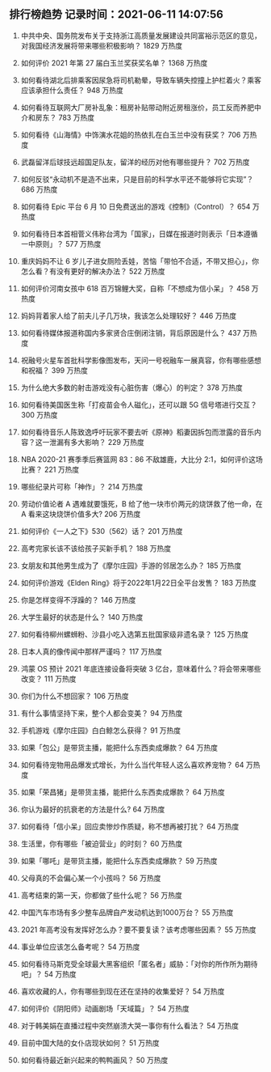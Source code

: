 
## 排行榜趋势 记录时间：2021-06-11 14:07:56
  
  1. 中共中央、国务院发布关于支持浙江高质量发展建设共同富裕示范区的意见，对我国经济发展将带来哪些积极影响？ 1829 万热度
    
  2. 如何评价 2021 年第 27 届白玉兰奖获奖名单？ 1368 万热度
    
  3. 如何看待湖北后排乘客因尿急将司机勒晕，导致车辆失控撞上护栏着火？乘客应该承担什么责任？ 948 万热度
    
  4. 如何看待互联网大厂房补乱象：租房补贴带动附近房租涨价，员工反而养肥中介和房东？ 783 万热度
    
  5. 如何看待《山海情》中饰演水花姐的热依扎在白玉兰中没有获奖？ 706 万热度
    
  6. 武磊留洋后球技远超国足队友，留洋的经历对他有哪些提升？ 702 万热度
    
  7. 如何反驳“永动机不是造不出来，只是目前的科学水平还不能够将它实现”？ 686 万热度
    
  8. 如何看待 Epic 平台 6 月 10 日免费送出的游戏《控制》（Control）？ 654 万热度
    
  9. 如何看待日本首相菅义伟称台湾为「国家」，日媒在报道时则表示「日本遵循一中原则」？ 577 万热度
    
  10. 重庆妈妈不让 6 岁儿子进女厕险丢娃，苦恼「带怕不合适，不带又担心」，你怎么看？有没有更好的解决办法？ 522 万热度
    
  11. 如何评价河南女孩中 618 百万锦鲤大奖，自称「不想成为信小呆」？ 458 万热度
    
  12. 妈妈背着家人给了前夫儿子几万块，我该怎么处理较好？ 446 万热度
    
  13. 如何看待媒体报道称国内多家贤合庄倒闭注销，背后原因是什么？ 437 万热度
    
  14. 祝融号火星车首批科学影像图发布，天问一号祝融车一展真容，你有哪些感想和祝福？ 399 万热度
    
  15. 为什么绝大多数的射击游戏没有心脏伤害（爆心）的判定？ 378 万热度
    
  16. 如何看待美国医生称「打疫苗会令人磁化」，还可以跟 5G 信号塔进行交互？ 300 万热度
    
  17. 如何看待音乐人陈致逸呼吁玩家不要去听《原神》稻妻因拆包而泄露的音乐内容？这一泄漏有多大影响？ 229 万热度
    
  18. NBA 2020-21 赛季季后赛篮网 83：86 不敌雄鹿，大比分 2:1，如何评价这场比赛？ 221 万热度
    
  19. 哪些纪录片可称「神作」？ 214 万热度
    
  20. 劳动价值论者 A 遇难就要饿死，B 给了他一块市价两元的烧饼救了他一命，在 A 看来这块烧饼价值多大? 206 万热度
    
  21. 如何评价《一人之下》530（562）话？ 201 万热度
    
  22. 高考完家长该不该给孩子买新手机？ 188 万热度
    
  23. 女朋友和其他男生成为了《摩尔庄园》手游的邻居怎么办？ 185 万热度
    
  24. 如何评价游戏《Elden Ring》将于2022年1月22日全平台发售？ 183 万热度
    
  25. 你是怎样变得不浮躁的？ 146 万热度
    
  26. 大学生最好的状态是什么？ 140 万热度
    
  27. 如何看待柳州螺蛳粉、沙县小吃入选第五批国家级非遗名录？ 125 万热度
    
  28. 日本人真的像传闻中那样严谨吗？ 117 万热度
    
  29. 鸿蒙 OS 预计 2021 年底连接设备将突破 3 亿台，意味着什么？将会带来哪些改变？ 111 万热度
    
  30. 你们为什么不想回家？ 106 万热度
    
  31. 有什么事情坚持下来，整个人都会变美？ 94 万热度
    
  32. 手机游戏《摩尔庄园》白白鲸怎么获得？ 91 万热度
    
  33. 如果「包公」是带货主播，能把什么东西卖成爆款？ 64 万热度
    
  34. 如何看待宠物用品爆发式增长，为什么当代年轻人这么喜欢养宠物？ 64 万热度
    
  35. 如果「荣昌猪」是带货主播，能把什么东西卖成爆款？ 64 万热度
    
  36. 你认为最好的抗衰老的方法是什么? 64 万热度
    
  37. 如何看待「信小呆」回应卖惨炒作质疑，称不想再被打扰？ 64 万热度
    
  38. 生活里，你有哪些「被迫营业」的时刻？ 60 万热度
    
  39. 如果「哪吒」是带货主播，能把什么东西卖成爆款？ 59 万热度
    
  40. 父母真的不会偏心某一个小孩吗？ 56 万热度
    
  41. 高考结束的第一天，你都做了些什么呢？ 56 万热度
    
  42. 中国汽车市场有多少整车品牌自产发动机达到1000万台？ 55 万热度
    
  43. 2021 年高考没有发挥好怎么办？要不要复读？该考虑哪些因素？ 55 万热度
    
  44. 事业单位应该怎么备考呢？ 54 万热度
    
  45. 如何看待马斯克受全球最大黑客组织「匿名者」威胁：「对你的所作所为期待吧」？ 54 万热度
    
  46. 喜欢收藏的人，你有哪些到现在还在坚持的收集爱好？ 54 万热度
    
  47. 如何评价《阴阳师》动画剧场「天域篇」？ 54 万热度
    
  48. 对于韩美娟在直播过程中突然崩溃大哭一事你有什么看法？ 54 万热度
    
  49. 目前中国大陆的女仆店现状如何？ 51 万热度
    
  50. 如何看待最近新兴起来的鸭鸭画风？ 50 万热度
    
